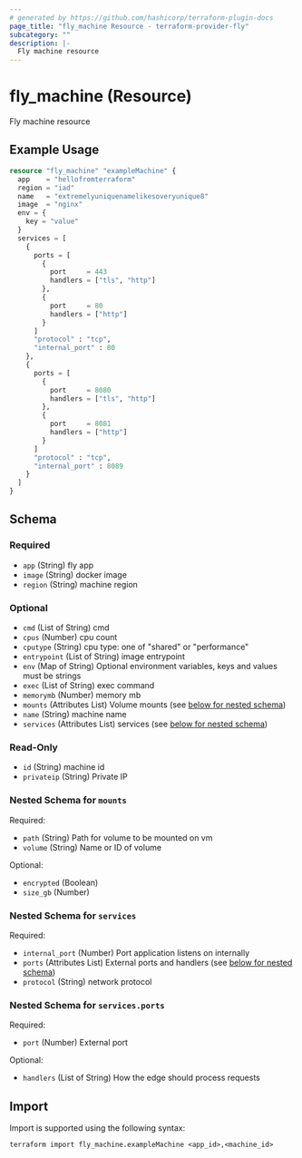 ```yaml
---
# generated by https://github.com/hashicorp/terraform-plugin-docs
page_title: "fly_machine Resource - terraform-provider-fly"
subcategory: ""
description: |-
  Fly machine resource
---
```


# fly_machine (Resource)

Fly machine resource

## Example Usage

```terraform
resource "fly_machine" "exampleMachine" {
  app    = "hellofromterraform"
  region = "iad"
  name   = "extremelyuniquenamelikesoveryunique8"
  image  = "nginx"
  env = {
    key = "value"
  }
  services = [
    {
      ports = [
        {
          port     = 443
          handlers = ["tls", "http"]
        },
        {
          port     = 80
          handlers = ["http"]
        }
      ]
      "protocol" : "tcp",
      "internal_port" : 80
    },
    {
      ports = [
        {
          port     = 8080
          handlers = ["tls", "http"]
        },
        {
          port     = 8081
          handlers = ["http"]
        }
      ]
      "protocol" : "tcp",
      "internal_port" : 8089
    }
  ]
}
```

<!-- schema generated by tfplugindocs -->
## Schema

### Required

- `app` (String) fly app
- `image` (String) docker image
- `region` (String) machine region

### Optional

- `cmd` (List of String) cmd
- `cpus` (Number) cpu count
- `cputype` (String) cpu type: one of "shared" or "performance"
- `entrypoint` (List of String) image entrypoint
- `env` (Map of String) Optional environment variables, keys and values must be strings
- `exec` (List of String) exec command
- `memorymb` (Number) memory mb
- `mounts` (Attributes List) Volume mounts (see [below for nested schema](#nestedatt--mounts))
- `name` (String) machine name
- `services` (Attributes List) services (see [below for nested schema](#nestedatt--services))

### Read-Only

- `id` (String) machine id
- `privateip` (String) Private IP

<a id="nestedatt--mounts"></a>
### Nested Schema for `mounts`

Required:

- `path` (String) Path for volume to be mounted on vm
- `volume` (String) Name or ID of volume

Optional:

- `encrypted` (Boolean)
- `size_gb` (Number)


<a id="nestedatt--services"></a>
### Nested Schema for `services`

Required:

- `internal_port` (Number) Port application listens on internally
- `ports` (Attributes List) External ports and handlers (see [below for nested schema](#nestedatt--services--ports))
- `protocol` (String) network protocol

<a id="nestedatt--services--ports"></a>
### Nested Schema for `services.ports`

Required:

- `port` (Number) External port

Optional:

- `handlers` (List of String) How the edge should process requests

## Import

Import is supported using the following syntax:

```shell
terraform import fly_machine.exampleMachine <app_id>,<machine_id>
```

